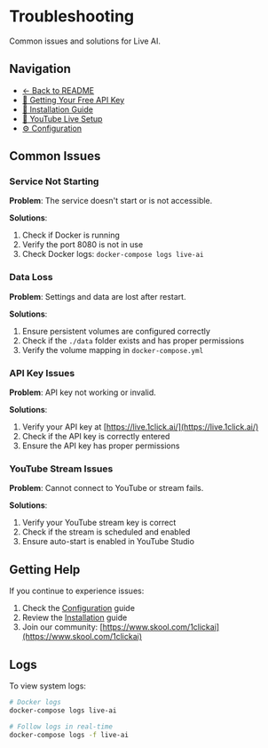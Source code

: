 # Troubleshooting

Common issues and solutions for Live AI.

## Navigation

- [← Back to README](README.md)
- [🔑 Getting Your Free API Key](GETTING_API_KEY.md)
- [📖 Installation Guide](INSTALLATION.md)
- [🎥 YouTube Live Setup](YOUTUBE_LIVE.md)
- [⚙️ Configuration](CONFIGURATION.md)

## Common Issues

### Service Not Starting

**Problem**: The service doesn't start or is not accessible.

**Solutions**:

1. Check if Docker is running
2. Verify the port 8080 is not in use
3. Check Docker logs: `docker-compose logs live-ai`

### Data Loss

**Problem**: Settings and data are lost after restart.

**Solutions**:

1. Ensure persistent volumes are configured correctly
2. Check if the `./data` folder exists and has proper permissions
3. Verify the volume mapping in `docker-compose.yml`

### API Key Issues

**Problem**: API key not working or invalid.

**Solutions**:

1. Verify your API key at [https://live.1click.ai/](https://live.1click.ai/)
2. Check if the API key is correctly entered
3. Ensure the API key has proper permissions

### YouTube Stream Issues

**Problem**: Cannot connect to YouTube or stream fails.

**Solutions**:

1. Verify your YouTube stream key is correct
2. Check if the stream is scheduled and enabled
3. Ensure auto-start is enabled in YouTube Studio

## Getting Help

If you continue to experience issues:

1. Check the [Configuration](CONFIGURATION.md) guide
2. Review the [Installation](INSTALLATION.md) guide
3. Join our community: [https://www.skool.com/1clickai](https://www.skool.com/1clickai)

## Logs

To view system logs:

```bash
# Docker logs
docker-compose logs live-ai

# Follow logs in real-time
docker-compose logs -f live-ai
```
